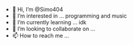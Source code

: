 - 👋 Hi, I’m @Simo404
- 👀 I’m interested in ... programming and music
- 🌱 I’m currently learning ... idk
- 💞️ I’m looking to collaborate on ...
- 📫 How to reach me ...

<!---
Simo404/Simo404 is a ✨ special ✨ repository because its `README.md` (this file) appears on your GitHub profile.
You can click the Preview link to take a look at your changes.
--->
